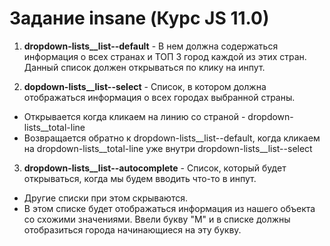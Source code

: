 # Задание insane (Курс JS 11.0)

1. **dropdown-lists__list--default** - В нем должна содержаться информация о всех странах и ТОП 3 город каждой из этих стран. Данный список должен открываться по клику на инпут.

2. **dopdown-lists__list--select** - Список, в котором должна отображаться информация о всех городах выбранной страны. 
-  Открывается когда кликаем на линию со страной - dropdown-lists__total-line
-  Возвращается обратно к dropdown-lists__list--default, когда кликаем на dropdown-lists__total-line уже внутри dropdown-lists__list--select

3. **dropdown-lists__list--autocomplete** - Список, который будет открываться, когда мы будем вводить что-то в инпут.
- Другие списки при этом скрываются. 
- В этом списке будет отображаться информация из нашего объекта со схожими значениями. Ввели букву "М" и в списке должны отобразиться города начинающиеся на эту букву. 
